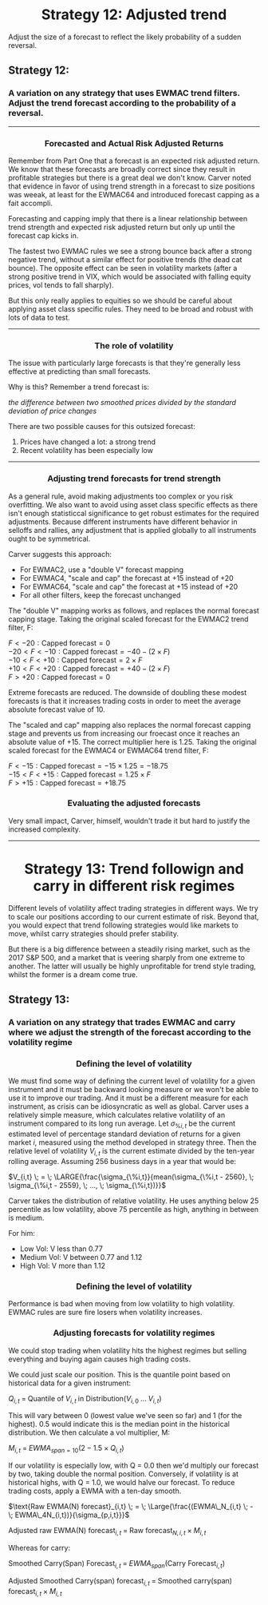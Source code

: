 <h1 style="text-align:center; font-weight: bold">Strategy 12: Adjusted trend</h1>

Adjust the size of a forecast to reflect the likely probability of a sudden reversal.

<h2 style="font-weight: bold">Strategy 12:</h2>
<h3>A variation on any strategy that uses EWMAC trend filters. Adjust the trend forecast according to the probability of a reversal.</h3>

<hr>

<h3 style="text-align:center; font-weight: bold">Forecasted and Actual Risk Adjusted Returns</h3>

Remember from Part One that a forecast is an expected risk adjusted return. We know that these forecasts are broadly correct since they result in profitable strategies but there is a great deal we don't know. Carver noted that evidence in favor of using trend strength in a forecast to size positions was weeak, at least for the EWMAC64 and introduced forecast capping as a fait accompli.

Forecasting and capping imply that there is a linear relationship between trend strength and expected risk adjusted return but only up until the forecast cap kicks in.

The fastest two EWMAC rules we see a strong bounce back after a strong negative trend, without a similar effect for positive trends (the dead cat bounce). The opposite effect can be seen in volatility markets (after a strong positive trend in VIX, which would be associated with falling equity prices, vol tends to fall sharply).

But this only really applies to equities so we should be careful about applying asset class specific rules. They need to be broad and robust with lots of data to test.

<hr>

<h3 style="text-align:center; font-weight: bold">The role of volatility</h3>

The issue with particularly large forecasts is that they're generally less effective at predicting than small forecasts.

Why is this? Remember a trend forecast is:

_the difference between two smoothed prices divided by the standard deviation of price changes_

There are two possible causes for this outsized forecast:
1. Prices have changed a lot: a strong trend
2. Recent volatility has been especially low

<hr>

<h3 style="text-align:center; font-weight: bold">Adjusting trend forecasts for trend strength</h3>

As a general rule, avoid making adjustments too complex or you risk overfitting. We also want to avoid using asset class specific effects as there isn't enough statisticcal significance to get robust estimates for the required adjustments. Because different instruments have different behavior in selloffs and rallies, any adjustment that is applied globally to all instruments ought to be symmetrical.

Carver suggests this approach:
- For EWMAC2, use a "double V" forecast mapping
- For EWMAC4, "scale and cap" the forecast at +15 instead of +20
- For EWMAC64, "scale and cap" the forecast at +15 instead of +20
- For all other filters, keep the forecast unchanged

The "double V" mapping works as follows, and replaces the normal forecast capping stage. Taking the original scaled forecast for the EWMAC2 trend filter, F:

$`F < -20: \text{Capped forecast} = 0 `$ \
$`-20 < F < -10: \text{Capped forecast} = -40 - (2 \times F)`$ \
$`-10 < F < +10: \text{Capped forecast} = 2 \times F`$ \
$`+10 < F < +20: \text{Capped forecast} = +40 - (2 \times F)`$ \
$`F > +20: \text{Capped forecast} = 0`$

Extreme forecasts are reduced. The downside of doubling these modest forecasts is that it increases trading costs in order to meet the average absolute forecast value of 10.

The "scaled and cap" mapping also replaces the normal forecast capping stage and prevents us from increasing our froecast once it reaches an absolute value of +15. The correct multiplier here is 1.25. Taking the original scaled forecast for the EWMAC4 or EWMAC64 trend filter, F:

$`F < -15: \text{Capped forecast} = -15 \times 1.25 = -18.75 `$ \
$`-15 < F < +15: \text{Capped forecast} = 1.25 \times F`$ \
$`F > +15: \text{Capped forecast} = +18.75`$

<h3 style="text-align:center; font-weight: bold">Evaluating the adjusted forecasts</h3>
Very small impact, Carver, himself, wouldn't trade it but hard to justify the increased complexity.

<hr>

<h1 style="text-align:center; font-weight: bold">Strategy 13: Trend followign and carry in different risk regimes</h1>

Different levels of volatility affect trading strategies in different ways. We try to scale our positions according to our current estimate of risk. Beyond that, you would expect that trend following strategies would like markets to move, whilst carry strategies should prefer stability. 

But there is a big difference between a steadily rising market, such as the 2017 S&P 500, and a market that is veering sharply from one extreme to another. The latter will usually be highly unprofitable for trend style trading, whilst the former is a dream come true.

<h2 style="font-weight: bold">Strategy 13:</h2>
<h3>A variation on any strategy that trades EWMAC and carry where we adjust the strength of the forecast according to the volatility regime</h3>

<h3 style="text-align:center; font-weight: bold">Defining the level of volatility</h3>

We must find some way of defining the current level of volatility for a given instrument and it must be backward looking measure or we won't be able to use it to improve our trading. And it must be a different measure for each instrument, as crisis can be idiosyncratic as well as global. Carver uses a relatively simple measure, which calculates relative volatility of an instrument compared to its long run average. Let $\sigma_{\%i,t}$ be the current estimated level of percentage standard deviation of returns for a given market $i$, measured using the method developed in strategy three. Then the relative level of volatility $V_{i,t}$ is the current estimate divided by the ten-year rolling average. Assuming 256 business days in a year that would be:

$`V_{i,t} \; = \; \LARGE{\frac{\sigma_{\%i,t}}{mean(\sigma_{\%i,t - 2560}, \; \sigma_{\%i,t - 2559}, \; ..., \; \sigma_{\%i,t})}}`$ 

Carver takes the distribution of relative volatility. He uses anything below 25 percentile as low volatility, above 75 percentile as high, anything in between is medium.

For him:

- Low Vol: V less than 0.77
- Medium Vol: V between 0.77 and 1.12
- High Vol: V more than 1.12

<h3 style="text-align:center; font-weight: bold">Defining the level of volatility</h3>

Performance is bad when moving from low volatility to high volatility. EWMAC rules are sure fire losers when volatility increases.

<h3 style="text-align:center; font-weight: bold">Adjusting forecasts for volatility regimes</h3>
We could stop trading when volatility hits the highest regimes but selling everything and buying again causes high trading costs.

We could just scale our position. This is the quantile point based on historical data for a given instrument:

$`Q_{i,t} \; = \; \text{Quantile of} \; V_{i,t} \; \text{in Distribution}(V_{i,0} \; ... \; V_{i,t})`$

This will vary between 0 (lowest value we've seen so far) and 1 (for the highest). 0.5 would indicate this is the median point in the historical distribution. We then calculate a vol multiplier, M:

$`M_{i,t} \; = \; EWMA_{span=10}(2 \; - \; 1.5 \; \times \; Q_{i,t})`$

If our volatility is especially low, with Q = 0.0 then we'd multiply our forecast by two, taking double the normal position. Conversely, if volatility is at historical highs, with Q = 1.0, we would halve our forecast. To reduce trading costs, apply a EWMA with a ten-day smooth.

$`\text{Raw EWMA(N) forecast}_{i,t} \; = \; \Large{\frac{(EWMA\_N_{i,t} \; - \; EWMA\_4N_{i,t})}{\sigma_{p,i,t}}}`$

$`\text{Adjusted raw EWMA(N) forecast}_{i,t} \; = \; \text{Raw forecast}_{N,i,t} \; \times \; M_{i,t}`$

Whereas for carry:

$`\text{Smoothed Carry(Span) Forecast}_{i,t} \; = \; EWMA_{span}(\text{Carry Forecast}_{i,t})`$

$`\text{Adjusted Smoothed Carry(span) forecast}_{i,t} \; = \; \text{Smoothed carry(span) forecast}_{i,t} \; \times \; M_{i,t}`$
